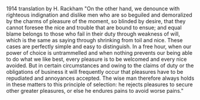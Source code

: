 1914 translation by H. Rackham
"On the other hand, we denounce with righteous indignation and dislike men who are so beguiled and demoralized by the charms of pleasure of the moment, so blinded by
desire, that they cannot foresee the nice and trouble that are bound to ensue; and equal blame belongs to those who fail in their duty through weakness of will,
which is the same as saying through shrinking from toil and nice. These cases are perfectly simple and easy to distinguish. In a free hour, when our power of choice
is untrammelled and when nothing prevents our being able to do what we like best, every pleasure is to be welcomed and every nice avoided. But in certain
circumstances and owing to the claims of duty or the obligations of business it will frequently occur that pleasures have to be repudiated and annoyances accepted.
The wise man therefore always holds in these matters to this principle of selection: he rejects pleasures to secure other greater pleasures, or else he endures pains
to avoid worse pains."